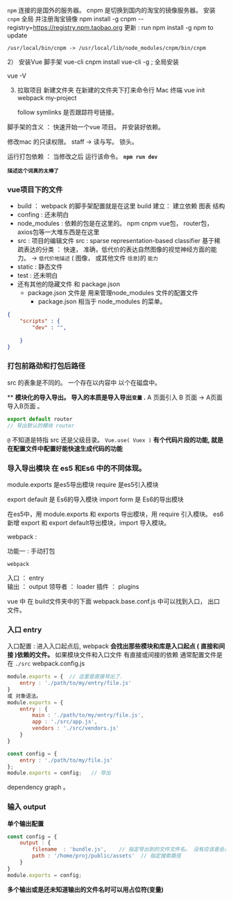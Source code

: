`npm` 连接的是国外的服务器。 cnpm 是切换到国内的淘宝的镜像服务器。 
安装 `cnpm` 全局 并注册淘宝镜像
    npm install -g cnpm --registry=https://registry.npm.taobao.org
更新 :  run
    npm install -g npm to update

`/usr/local/bin/cnpm -> /usr/local/lib/node_modules/cnpm/bin/cnpm `


2） 安装Vue 脚手架 
    vue-cli
cnpm install vue-cli -g   ; 全局安装

vue -V

3) 拉取项目
    新建文件夹
    在新建的文件夹下打来命令行 Mac 终端
        vue init webpack my-project

    follow symlinks 是否跟踪符号链接。 


脚手架的含义 ： 快速开始一个vue 项目。 并安装好依赖。 


修改mac 的只读权限。  staff -> 读与写。 锁头。 

运行打包依赖 ：   当修改之后 运行该命令。 
    **`npm run dev`**


**`描述这个词真的太棒了`**

### vue项目下的文件 
- build ： webpack 的脚手架配置就是在这里
    build 建立： 建立依赖  图表 结构
- confing   : 还未明白
- node_modules  :  依赖的包是在这里的。 npm cnpm vue包，  router包， axios包等一大堆东西是在这里
- src      :  项目的编辑文件
    src : sparse representation-based classifier 基于稀疏表达的分类
    ： 快速， 准确，低代价的表达自然图像的视觉神经方面的能力。 
    ->  `低代价地描述`  ( 图像， 或其他文件 `信息`)的 `能力`  
- static   : 静态文件
- test     : 还未明白
- 还有其他的隐藏文件 和 package.json  
    - package.json 文件是 用来管理node_modules 文件的配置文件
        - package.json 相当于 node_modules 的菜单。 

```json
{
    "scripts" : {
        "dev" : "",
        
    }
}


```





### 打包前路劲和打包后路径
src 的表象是不同的。 一个存在以内容中 以个在磁盘中。 

**
**模块化的导入导出。   导入的本质是导入导出`变量` .** 
A 页面引入 B 页面 ->  A页面导入B页面 。 

```js
export default router
// 导出默认的模块 router 
```
`@` 不知道是特指 src 还是父级目录。 
`Vue.use( Vuex )`
**有个代码片段的功能, 就是 在配置文件中配置好能快速生成代码的功能**

### 导入导出模块 在 es5 和Es6 中的不同体现。 
module.exports   是es5导出模块
require          是es5引入模块

export default   是 Es6的导入模块 
import form      是 Es6的导出模块

在es5中，用 module.exports 和 exports 导出模块，用 require 引入模块。
es6新增 export 和 export default导出模块，import 导入模块。


webpack : 

功能一 :  手动打包
```text
webpack 
```


入口 ： entry     
输出 ： output
领导者 ： loader
插件 ：  plugins

vue 中 在 build文件夹中的下面 webpack.base.conf.js  中可以找到入口， 出口文件。 
### 入口 entry
入口配置 : 进入入口起点后, webpack **会找出那些模块和库是入口起点 ( 直接和间接 )依赖的文件。**
    如果模块文件和入口文件 有直接或间接的依赖
    通常配置文件是在 `./src`
webpack.config.js
```js
module.exports = {  // 这里是直接导出了. 
    entry : './path/to/my/entry/file.js'
}
或 对象语法。 
module.exports = {
    entry : {
        main : './path/to/my/entry/file.js',
        app : './src/app.js',
        vendors : './src/vendors.js'
    }
}

```

```js
const config = {
    entry : './path/to/my/file.js'
};
module.exports = config;   // 导出

```


dependency graph 。 

### 输入 output

**单个输出配置**
```js
const config = {
    output : {
        filename  : 'bundle.js',    // 指定导出到的文件文件名。 没有应该是会自动创建的
        path : '/home/proj/public/assets'  // 指定搜索路径
    }
}
module.exports = config;
```
**多个输出或是还未知道输出的文件名时可以用占位符(变量)**

```js


```

